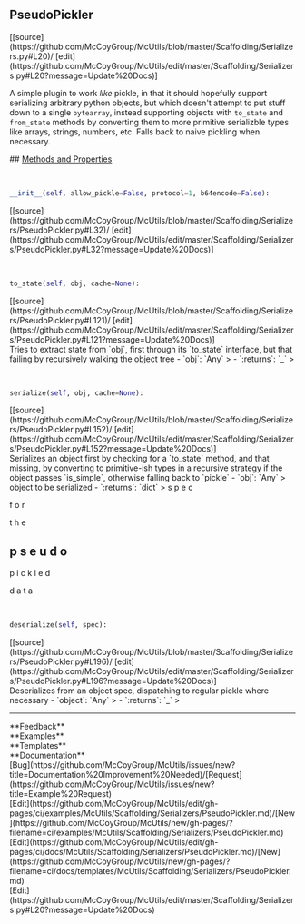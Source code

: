 ## <a id="McUtils.Scaffolding.Serializers.PseudoPickler">PseudoPickler</a> 

<div class="docs-source-link" markdown="1">
[[source](https://github.com/McCoyGroup/McUtils/blob/master/Scaffolding/Serializers.py#L20)/
[edit](https://github.com/McCoyGroup/McUtils/edit/master/Scaffolding/Serializers.py#L20?message=Update%20Docs)]
</div>

A simple plugin to work _like_ pickle, in that it should
hopefully support serializing arbitrary python objects, but which
doesn't attempt to put stuff down to a single `bytearray`, instead
supporting objects with `to_state` and `from_state` methods by converting
them to more primitive serializble types like arrays, strings, numbers,
etc.
Falls back to naive pickling when necessary.







<div class="collapsible-section">
 <div class="collapsible-section collapsible-section-header" markdown="1">
## <a class="collapse-link" data-toggle="collapse" href="#methods" markdown="1"> Methods and Properties</a> <a class="float-right" data-toggle="collapse" href="#methods"><i class="fa fa-chevron-down"></i></a>
 </div>
 <div class="collapsible-section collapsible-section-body collapse show" id="methods" markdown="1">
 
<a id="McUtils.Scaffolding.Serializers.PseudoPickler.__init__" class="docs-object-method">&nbsp;</a> 
```python
__init__(self, allow_pickle=False, protocol=1, b64encode=False): 
```
<div class="docs-source-link" markdown="1">
[[source](https://github.com/McCoyGroup/McUtils/blob/master/Scaffolding/Serializers/PseudoPickler.py#L32)/
[edit](https://github.com/McCoyGroup/McUtils/edit/master/Scaffolding/Serializers/PseudoPickler.py#L32?message=Update%20Docs)]
</div>


<a id="McUtils.Scaffolding.Serializers.PseudoPickler.to_state" class="docs-object-method">&nbsp;</a> 
```python
to_state(self, obj, cache=None): 
```
<div class="docs-source-link" markdown="1">
[[source](https://github.com/McCoyGroup/McUtils/blob/master/Scaffolding/Serializers/PseudoPickler.py#L121)/
[edit](https://github.com/McCoyGroup/McUtils/edit/master/Scaffolding/Serializers/PseudoPickler.py#L121?message=Update%20Docs)]
</div>
Tries to extract state from `obj`, first through its `to_state`
interface, but that failing by recursively walking the object
tree
  - `obj`: `Any`
    > 
  - `:returns`: `_`
    >


<a id="McUtils.Scaffolding.Serializers.PseudoPickler.serialize" class="docs-object-method">&nbsp;</a> 
```python
serialize(self, obj, cache=None): 
```
<div class="docs-source-link" markdown="1">
[[source](https://github.com/McCoyGroup/McUtils/blob/master/Scaffolding/Serializers/PseudoPickler.py#L152)/
[edit](https://github.com/McCoyGroup/McUtils/edit/master/Scaffolding/Serializers/PseudoPickler.py#L152?message=Update%20Docs)]
</div>
Serializes an object first by checking for a `to_state`
method, and that missing, by converting to primitive-ish types
in a recursive strategy if the object passes `is_simple`, otherwise
falling back to `pickle`
  - `obj`: `Any`
    > object to be serialized
  - `:returns`: `dict`
    > s
p
e
c
 
f
o
r
 
t
h
e
 
p
s
e
u
d
o
-
p
i
c
k
l
e
d
 
d
a
t
a


<a id="McUtils.Scaffolding.Serializers.PseudoPickler.deserialize" class="docs-object-method">&nbsp;</a> 
```python
deserialize(self, spec): 
```
<div class="docs-source-link" markdown="1">
[[source](https://github.com/McCoyGroup/McUtils/blob/master/Scaffolding/Serializers/PseudoPickler.py#L196)/
[edit](https://github.com/McCoyGroup/McUtils/edit/master/Scaffolding/Serializers/PseudoPickler.py#L196?message=Update%20Docs)]
</div>
Deserializes from an object spec, dispatching
to regular pickle where necessary
  - `object`: `Any`
    > 
  - `:returns`: `_`
    >
 </div>
</div>












---


<div markdown="1" class="text-secondary">
<div class="container">
  <div class="row">
   <div class="col" markdown="1">
**Feedback**   
</div>
   <div class="col" markdown="1">
**Examples**   
</div>
   <div class="col" markdown="1">
**Templates**   
</div>
   <div class="col" markdown="1">
**Documentation**   
</div>
   <div class="col" markdown="1">
   
</div>
   <div class="col" markdown="1">
   
</div>
   <div class="col" markdown="1">
   
</div>
</div>
  <div class="row">
   <div class="col" markdown="1">
[Bug](https://github.com/McCoyGroup/McUtils/issues/new?title=Documentation%20Improvement%20Needed)/[Request](https://github.com/McCoyGroup/McUtils/issues/new?title=Example%20Request)   
</div>
   <div class="col" markdown="1">
[Edit](https://github.com/McCoyGroup/McUtils/edit/gh-pages/ci/examples/McUtils/Scaffolding/Serializers/PseudoPickler.md)/[New](https://github.com/McCoyGroup/McUtils/new/gh-pages/?filename=ci/examples/McUtils/Scaffolding/Serializers/PseudoPickler.md)   
</div>
   <div class="col" markdown="1">
[Edit](https://github.com/McCoyGroup/McUtils/edit/gh-pages/ci/docs/McUtils/Scaffolding/Serializers/PseudoPickler.md)/[New](https://github.com/McCoyGroup/McUtils/new/gh-pages/?filename=ci/docs/templates/McUtils/Scaffolding/Serializers/PseudoPickler.md)   
</div>
   <div class="col" markdown="1">
[Edit](https://github.com/McCoyGroup/McUtils/edit/master/Scaffolding/Serializers.py#L20?message=Update%20Docs)   
</div>
   <div class="col" markdown="1">
   
</div>
   <div class="col" markdown="1">
   
</div>
   <div class="col" markdown="1">
   
</div>
</div>
</div>
</div>